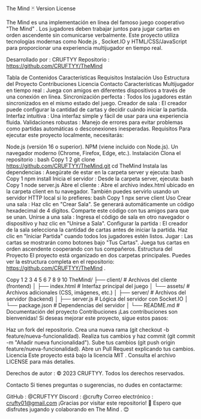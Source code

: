 The Mind 🃏
Version License

The Mind es una implementación en línea del famoso juego cooperativo "The Mind" . Los jugadores deben trabajar juntos para jugar cartas en orden ascendente sin comunicarse verbalmente. Este proyecto utiliza tecnologías modernas como Node.js , Socket.IO y HTML/CSS/JavaScript para proporcionar una experiencia multijugador en tiempo real.

Desarrollado por : CRUFTYY
Repositorio : https://github.com/CRUFTYY/TheMind 

Tabla de Contenidos
Características
Requisitos
Instalación
Uso
Estructura del Proyecto
Contribuciones
Licencia
Contacto
Características
Multijugador en tiempo real : Juega con amigos en diferentes dispositivos a través de una conexión en línea.
Sincronización perfecta : Todos los jugadores están sincronizados en el mismo estado del juego.
Creador de sala : El creador puede configurar la cantidad de cartas y decidir cuándo iniciar la partida.
Interfaz intuitiva : Una interfaz simple y fácil de usar para una experiencia fluida.
Validaciones robustas : Manejo de errores para evitar problemas como partidas automáticas o desconexiones inesperadas.
Requisitos
Para ejecutar este proyecto localmente, necesitarás:

Node.js (versión 16 o superior).
NPM (viene incluido con Node.js).
Un navegador moderno (Chrome, Firefox, Edge, etc.).
Instalación
Clona el repositorio :
bash
Copy
1
2
git clone https://github.com/CRUFTYY/TheMind.git
cd TheMind
Instala las dependencias :
Asegúrate de estar en la carpeta server y ejecuta:
bash
Copy
1
npm install
Inicia el servidor :
Desde la carpeta server, ejecuta:
bash
Copy
1
node server.js
Abre el cliente :
Abre el archivo index.html ubicado en la carpeta client en tu navegador.
También puedes servirlo usando un servidor HTTP local si lo prefieres:
bash
Copy
1
npx serve client
Uso
Crear una sala :
Haz clic en "Crear Sala". Se generará automáticamente un código hexadecimal de 4 dígitos.
Comparte este código con tus amigos para que se unan.
Unirse a una sala :
Ingresa el código de sala en otro navegador o dispositivo y haz clic en "Unirse a Sala".
Configurar la partida :
El creador de la sala selecciona la cantidad de cartas antes de iniciar la partida.
Haz clic en "Iniciar Partida" cuando todos los jugadores estén listos.
Jugar :
Las cartas se mostrarán como botones bajo "Tus Cartas".
Juega tus cartas en orden ascendente cooperando con tus compañeros.
Estructura del Proyecto
El proyecto está organizado en dos carpetas principales. Puedes ver la estructura completa en el repositorio: https://github.com/CRUFTYY/TheMind .

Copy
1
2
3
4
5
6
7
8
9
10
TheMind/
├── client/          # Archivos del cliente (frontend)
│   ├── index.html   # Interfaz principal del juego
│   └── assets/      # Archivos adicionales (CSS, imágenes, etc.)
│
├── server/          # Archivos del servidor (backend)
│   ├── server.js    # Lógica del servidor con Socket.IO
│   └── package.json # Dependencias del servidor
│
└── README.md        # Documentación del proyecto
Contribuciones
¡Las contribuciones son bienvenidas! Si deseas mejorar este proyecto, sigue estos pasos:

Haz un fork del repositorio.
Crea una nueva rama (git checkout -b feature/nueva-funcionalidad).
Realiza tus cambios y haz commit (git commit -m "Añadir nueva funcionalidad").
Sube tus cambios (git push origin feature/nueva-funcionalidad).
Abre un Pull Request explicando tus cambios.
Licencia
Este proyecto está bajo la licencia MIT . Consulta el archivo LICENSE para más detalles.

Derechos de autor : © 2023 CRUFTYY. Todos los derechos reservados. 

Contacto
Si tienes preguntas o sugerencias, no dudes en contactarme:

GitHub : @CRUFTYY
Discord : @crufty
Correo electrónico : crufty01@gmail.com
¡Gracias por visitar este repositorio! 🎉 Espero que disfrutes jugando y colaborando en The Mind . 😊